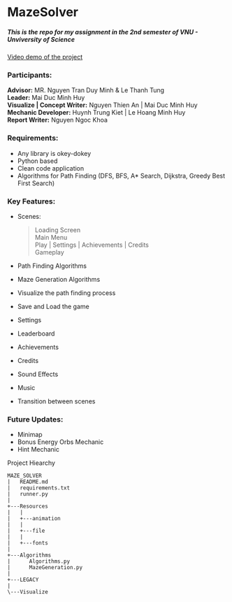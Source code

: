 # MazeSolver
##### This is the repo for my assignment in the 2nd semester of VNU - Unviversity of Science
[Video demo of the project](https://youtu.be/hs9YLck7dBo)

### Participants:
**Advisor:** MR. Nguyen Tran Duy Minh & Le Thanh Tung
<br>
__Leader:__ Mai Duc Minh Huy
<br>
**Visualize | Concept Writer:** Nguyen Thien An | Mai Duc Minh Huy
<br>
**Mechanic Developer:** Huynh Trung Kiet | Le Hoang Minh Huy
<br>
**Report Writer:** Nguyen Ngoc Khoa


### Requirements:
- Any library is okey-dokey
- Python based
- Clean code application
- Algorithms for Path Finding (DFS, BFS, A* Search, Dijkstra, Greedy Best First Search)

### Key Features:
- Scenes:
  > Loading Screen
  > <br>
  > Main Menu
  > <br>
  > Play | Settings | Achievements | Credits
  > <br>
  > Gameplay

- Path Finding Algorithms
- Maze Generation Algorithms
- Visualize the path finding process
- Save and Load the game
- Settings
- Leaderboard
- Achievements
- Credits
- Sound Effects
- Music
- Transition between scenes

### Future Updates:
- Minimap
- Bonus Energy Orbs Mechanic
- Hint Mechanic   

Project Hiearchy

```
MAZE_SOLVER
|   README.md
|   requirements.txt
|   runner.py
|
+---Resources
|   |
|   +---animation
|   |
|   +---file
|   |
|   +---fonts
|
+---Algorithms
|      Algorithms.py
|      MazeGeneration.py
|
+---LEGACY
|
\---Visualize

```
